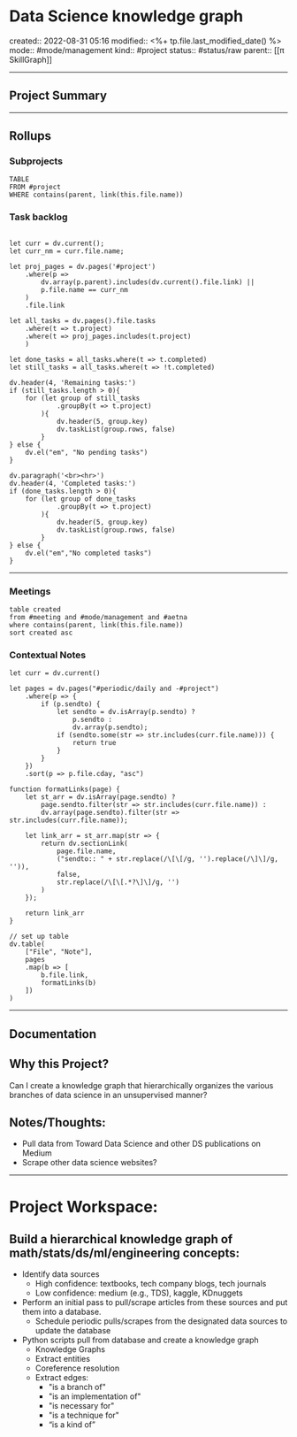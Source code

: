 # Data Science knowledge graph
created:: 2022-08-31 05:16
modified:: <%+ tp.file.last_modified_date() %>
mode:: #mode/management
kind:: #project 
status:: #status/raw
parent:: [[π SkillGraph]]

***
## Project Summary

***
## Rollups
### Subprojects
```dataview
TABLE
FROM #project 
WHERE contains(parent, link(this.file.name))
```

### Task backlog
```dataviewjs

let curr = dv.current();
let curr_nm = curr.file.name;

let proj_pages = dv.pages('#project')
	.where(p => 
		dv.array(p.parent).includes(dv.current().file.link) ||
		p.file.name == curr_nm
	)
	.file.link

let all_tasks = dv.pages().file.tasks
	.where(t => t.project)
	.where(t => proj_pages.includes(t.project)
	)

let done_tasks = all_tasks.where(t => t.completed)
let still_tasks = all_tasks.where(t => !t.completed)
	
dv.header(4, 'Remaining tasks:')	
if (still_tasks.length > 0){
    for (let group of still_tasks
		    .groupBy(t => t.project)
		){
			dv.header(5, group.key)
			dv.taskList(group.rows, false)
		}
} else {
	dv.el("em", "No pending tasks")
}

dv.paragraph('<br><hr>')
dv.header(4, 'Completed tasks:')	
if (done_tasks.length > 0){
    for (let group of done_tasks
		    .groupBy(t => t.project)
		){
			dv.header(5, group.key)
			dv.taskList(group.rows, false)
		}
} else {
	dv.el("em","No completed tasks")
}
```
***
### Meetings
```dataview
table created
from #meeting and #mode/management and #aetna
where contains(parent, link(this.file.name))
sort created asc
```

### Contextual Notes
```dataviewjs
let curr = dv.current()

let pages = dv.pages("#periodic/daily and -#project")
	.where(p => {
		if (p.sendto) {
			let sendto = dv.isArray(p.sendto) ? 
				p.sendto : 
				dv.array(p.sendto);
			if (sendto.some(str => str.includes(curr.file.name))) {
				return true
			}
		}		
	})
	.sort(p => p.file.cday, "asc")

function formatLinks(page) {
	let st_arr = dv.isArray(page.sendto) ?
		page.sendto.filter(str => str.includes(curr.file.name)) :
		dv.array(page.sendto).filter(str => str.includes(curr.file.name));

	let link_arr = st_arr.map(str => {
		return dv.sectionLink(
			page.file.name,
			("sendto:: " + str.replace(/\[\[/g, '').replace(/\]\]/g, '')),
			false,
			str.replace(/\[\[.*?\]\]/g, '')
		)
	});

	return link_arr
}

// set up table
dv.table(
	["File", "Note"], 
	pages
	.map(b => [
		b.file.link,
		formatLinks(b)
	])
)
```
***
## Documentation





## Why this Project?

Can I create a knowledge graph that hierarchically organizes the various branches of data science in an unsupervised manner?

## Notes/Thoughts:

- Pull data from Toward Data Science and other DS publications on Medium
- Scrape other data science websites?

---

# Project Workspace:

## Build a hierarchical knowledge graph of math/stats/ds/ml/engineering concepts:

- Identify data sources
    - High confidence: textbooks, tech company blogs, tech journals
    - Low confidence: medium (e.g., TDS), kaggle, KDnuggets
- Perform an initial pass to pull/scrape articles from these sources and put them into a database.
    - Schedule periodic pulls/scrapes from the designated data sources to update the database
- Python scripts pull from database and create a knowledge graph
    - Knowledge Graphs
    - Extract entities
    - Coreference resolution
    - Extract edges:
        - "is a branch of"
        - "is an implementation of"
        - "is necessary for"
        - "is a technique for"
        - “is a kind of”
    

